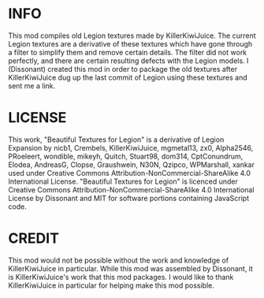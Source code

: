 # INFO
This mod compiles old Legion textures made by KillerKiwiJuice. The current Legion textures are a derivative of these textures which have gone through a filter to simplify them and remove certain details. The filter did not work perfectly, and there are certain resulting defects with the Legion models. I (Dissonant) created this mod in order to package the old textures after KillerKiwiJuice dug up the last commit of Legion using these textures and sent me a link.

# LICENSE
This work, "Beautiful Textures for Legion" is a derivative of Legion Expansion by nicb1, Crembels, KillerKiwiJuice, mgmetal13, zx0, Alpha2546, PRoeleert, wondible, mikeyh, Quitch, Stuart98, dom314, CptConundrum, Elodea, AndreasG, Clopse, Graushwein, N30N, Qzipco, WPMarshall, xankar used under Creative Commons Attribution-NonCommercial-ShareAlike 4.0 International License. "Beautiful Textures for Legion" is licenced under Creative Commons Attribution-NonCommercial-ShareAlike 4.0 International License by Dissonant and MIT for software portions containing JavaScript code.

# CREDIT
This mod would not be possible without the work and knowledge of KillerKiwiJuice in particular. While this mod was assembled by Dissonant, it is KillerKiwiJuice's work that this mod packages. I would like to thank KillerKiwiJuice in particular for helping make this mod possible.